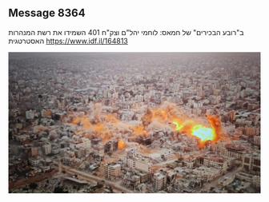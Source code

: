 ## Message 8364

ב"רובע הבכירים" של חמאס:
לוחמי יהל"ם וצק"ח 401 השמידו את רשת המנהרות האסטרטגית
https://www.idf.il/164813

![Photo](8364/8364_photo.jpg)
